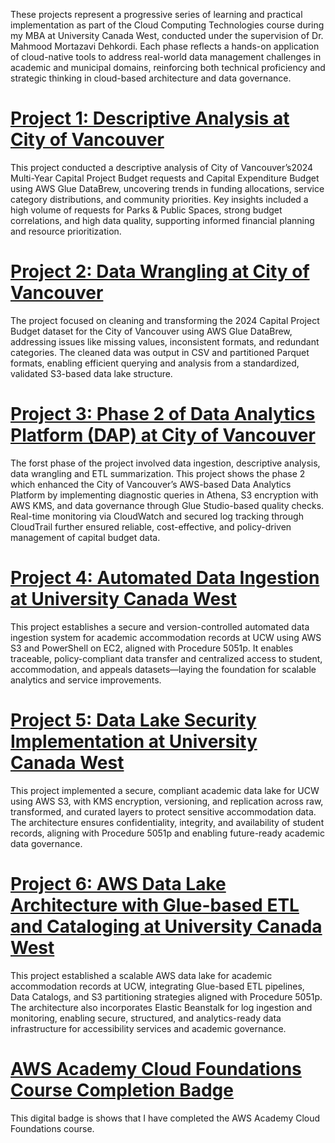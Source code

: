 These projects represent a progressive series of learning and practical implementation as part of the Cloud Computing Technologies course during my MBA at University Canada West, conducted under the supervision of Dr. Mahmood Mortazavi Dehkordi. Each phase reflects a hands-on application of cloud-native tools to address real-world data management challenges in academic and municipal domains, reinforcing both technical proficiency and strategic thinking in cloud-based architecture and data governance.

# [Project 1: Descriptive Analysis at City of Vancouver](./Project%201/)
This project conducted a descriptive analysis of City of Vancouver’s2024 Multi-Year Capital Project Budget requests and Capital Expenditure Budget using AWS Glue DataBrew, uncovering trends in funding allocations, service category distributions, and community priorities. Key insights included a high volume of requests for Parks & Public Spaces, strong budget correlations, and high data quality, supporting informed financial planning and resource prioritization. 
# [Project 2: Data Wrangling at City of Vancouver](./Project%205/)
The project focused on cleaning and transforming the 2024 Capital Project Budget dataset for the City of Vancouver using AWS Glue DataBrew, addressing issues like missing values, inconsistent formats, and redundant categories. The cleaned data was output in CSV and partitioned Parquet formats, enabling efficient querying and analysis from a standardized, validated S3-based data lake structure.
# [Project 3: Phase 2 of Data Analytics Platform (DAP) at City of Vancouver](./Project%202/)
The forst phase of the project involved data ingestion, descriptive analysis, data wrangling and ETL summarization. This project shows the phase 2 which enhanced the City of Vancouver’s AWS-based Data Analytics Platform by implementing diagnostic queries in Athena, S3 encryption with AWS KMS, and data governance through Glue Studio-based quality checks. Real-time monitoring via CloudWatch and secured log tracking through CloudTrail further ensured reliable, cost-effective, and policy-driven management of capital budget data.
# [Project 4: Automated Data Ingestion at University Canada West](./Project%203/)
This project establishes a secure and version-controlled automated data ingestion system for academic accommodation records at UCW using AWS S3 and PowerShell on EC2, aligned with Procedure 5051p. It enables traceable, policy-compliant data transfer and centralized access to student, accommodation, and appeals datasets—laying the foundation for scalable analytics and service improvements.
# [Project 5: Data Lake Security Implementation at University Canada West](./Project%204/)
This project implemented a secure, compliant academic data lake for UCW using AWS S3, with KMS encryption, versioning, and replication across raw, transformed, and curated layers to protect sensitive accommodation data. The architecture ensures confidentiality, integrity, and availability of student records, aligning with Procedure 5051p and enabling future-ready academic data governance.
# [Project 6: AWS Data Lake Architecture with Glue-based ETL and Cataloging at University Canada West](./Project%205/)
This project established a scalable AWS data lake for academic accommodation records at UCW, integrating Glue-based ETL pipelines, Data Catalogs, and S3 partitioning strategies aligned with Procedure 5051p. The architecture also incorporates Elastic Beanstalk for log ingestion and monitoring, enabling secure, structured, and analytics-ready data infrastructure for accessibility services and academic governance.
# [AWS Academy Cloud Foundations Course Completion Badge](./Project%205/)
  This digital badge is shows that I have completed the AWS Academy Cloud Foundations course.



